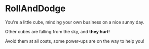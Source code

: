 # RollAndDodge

You're a little cube, minding your own business on a nice sunny day. 

Other cubes are falling from the sky, and **they hurt**!

Avoid them at all costs, some power-ups are on the way to help you!
